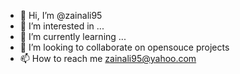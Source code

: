 - 👋 Hi, I’m @zainali95
- 👀 I’m interested in ...
- 🌱 I’m currently learning ...
- 💞️ I’m looking to collaborate on opensouce projects 
- 📫 How to reach me zainali95@yahoo.com

<!---
zainali95/zainali95 is a ✨ special ✨ repository because its `README.md` (this file) appears on your GitHub profile.
You can click the Preview link to take a look at your changes.
--->
